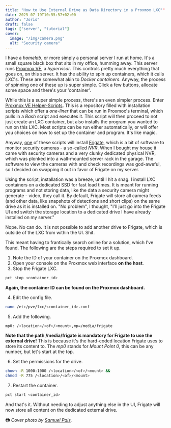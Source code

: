 ```yaml
---
title: "How to Use External Drive as Data Directory in a Proxmox LXC""
date: 2025-07-19T10:55:57+02:00
author: "Joris"
draft: false
tags: ["server", "tutorial"]
cover:
  image: "/img/camera.png"
  alt: "Security camera"
---
```


I have a _homelab_, or more simply a personal server I run at home. It's a small square black box that sits in my office, humming away. This server runs [Proxmox VE](https://www.proxmox.com/en/products/proxmox-virtual-environment/overview), a _hypervisor_. This controls pretty much everything that goes on, on this server. It has the ability to spin up containers, which it calls _LXC_'s. These are somewhat akin to _Docker containers_. Anyway, the process of spinning one of these up is super simple. Click a few buttons, allocate some space and there's your 'container'.

While this is a super simple process, there's an even simpler process. Enter [Proxmox VE Helper-Scripts](https://community-scripts.github.io/ProxmoxVE/). This is a repository filled with installation scripts which offer a _one-liner_ that can be run in Proxmox's terminal, which pulls in a _Bash_ script and executes it. This script will then proceed to not just create an LXC container, but also installs the program you wanted to run on this LXC. Most scripts can be run either automatically, or will offer you choices on how to set up the container and program. It's like magic.

Anyway, [one](https://community-scripts.github.io/ProxmoxVE/scripts?id=frigate) of these scripts will install [Frigate](https://frigate.video/), which is a bit of software to monitor security cameras - a so-called _NVR_. When I bought my house it came with security cameras and a very clunky dedicated physical NVR, which was plonked into a wall-mounted server rack in the garage. The software to view the cameras with and check recordings was god-aweful, so I decided on swapping it out in favor of Frigate on my server.

Using the script, installation was a breeze, until I hit a snag. I install LXC containers on a dedicated SSD for fast load times. It is meant for running programs and not storing data, like the data a security camera might generate - video, they call it. By default, Frigate will store all camera feeds (and other data, like snapshots of detections and short clips) on the same drive as it is installed on. "No problem", I thought, "I'll just go into the Frigate UI and switch the storage location to a dedicated drive I have already installed on my server." 

Nope. No can do. It is not possible to add another drive to Frigate, which is outside of the LXC from within the UI. Shit. 

This meant having to frantically search online for a solution, which I've found. The following are the steps required to set it up.

1. Note the ID of your container on the Proxmox dashboard.
2. Open your console on the Proxmox web interface **on the host**.
3. Stop the Frigate LXC. 

```bash
pct stop <container_id> 
```
**Again, the container ID can be found on the Proxmox dashboard.**

4. Edit the config file.

```bash
nano /etc/pve/lxc/<container_id>.conf
```

5. Add the following. 

```bash
mp0: /<location>/<of>/<mount>,mp=/media/frigate
```
**Note that the path /media/frigate is mandatory for Frigate to use the external drive!** This is because it's the hard-coded location Frigate uses to store its content to. The _mp0_ stands for _Mount Point 0_, this can be any number, but let's start at the top. 

6. Set the permissions for the drive. 

```bash
chown -R 1000:1000 /<location>/<of>/<mount> &&
chmod -R 775 /<location>/<of>/<mount>
```

7. Restart the container.

```bash
pct start <container_id>
```

And that's it. Without needing to adjust anything else in the UI, Frigate will now store all content on the dedicated external drive. 
 
📷 _Cover photo by [Samuel Pais](https://unsplash.com/photos/black-and-white-outdoor-lamp-wC4keTn26dY)._
